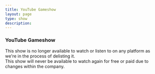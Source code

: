 ```yaml
---
title: YouTube Gameshow
layout: page
type: show
description:
---
```


<h3>YouTube Gameshow</h3>
This show is no longer available to watch or listen to on any platform as we're in the process of delisting it.<br>
This show will never be available to watch again for free or paid due to changes within the company.

<script src="show-scripts.js"></script>